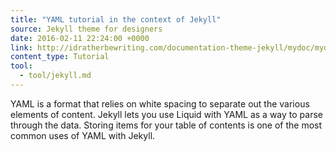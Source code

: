 ```yaml
---
title: "YAML tutorial in the context of Jekyll"
source: Jekyll theme for designers
date: 2016-02-11 22:24:00 +0000
link: http://idratherbewriting.com/documentation-theme-jekyll/mydoc/mydoc_yaml_tutorial.html
content_type: Tutorial
tool:
  - tool/jekyll.md
---
```

YAML is a format that relies on white spacing to separate out the various elements of content. Jekyll lets you use Liquid with YAML as a way to parse through the data. Storing items for your table of contents is one of the most common uses of YAML with Jekyll.





